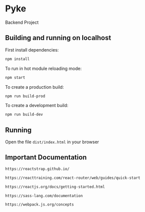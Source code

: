 # Pyke

Backend Project

## Building and running on localhost

First install dependencies:

```sh
npm install
```

To run in hot module reloading mode:

```sh
npm start
```

To create a production build:

```sh
npm run build-prod
```

To create a development build:

```sh
npm run build-dev
```

## Running

Open the file `dist/index.html` in your browser

## Important Documentation

```sh
https://reactstrap.github.io/
```

```sh
https://reacttraining.com/react-router/web/guides/quick-start
```

```sh
https://reactjs.org/docs/getting-started.html
```

```sh
https://sass-lang.com/documentation
```

```sh
https://webpack.js.org/concepts
```
